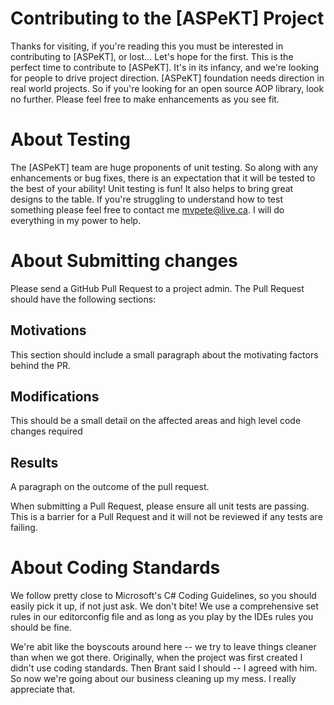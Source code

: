 # Contributing to the [ASPeKT] Project

Thanks for visiting, if you're reading this you must be interested in contributing to [ASPeKT], or lost... Let's hope for the first. This is the perfect time to contribute to [ASPeKT]. It's in its infancy, and we're looking for people to drive project direction. [ASPeKT] foundation 
needs direction in real world projects. So if you're looking for an open source AOP library, look no further. Please feel free to make enhancements
as you see fit.

# About Testing

The [ASPeKT] team are huge proponents of unit testing. So along with any enhancements or bug fixes, there is an expectation that it will be tested
to the best of your ability! Unit testing is fun! It also helps to bring great designs to the table. If you're struggling to understand how to test something
please feel free to contact me mvpete@live.ca. I will do everything in my power to help.

# About Submitting changes
Please send a GitHub Pull Request to a project admin. The Pull Request should have the following sections:

## Motivations 
This section should include a small paragraph about the motivating factors behind the PR.

## Modifications 
This should be a small detail on the affected areas and high level code changes required

## Results 
A paragraph on the outcome of the pull request.

When submitting a Pull Request, please ensure all unit tests are passing. This is a barrier for a Pull Request and it will not be reviewed
if any tests are failing.



# About Coding Standards
We follow pretty close to Microsoft's C# Coding Guidelines, so you should easily pick it up, if not just ask. We don't bite! We use a comprehensive set rules in our editorconfig file
and as long as you play by the IDEs rules you should be fine. 

We're abit like the boyscouts around here -- we try to leave things cleaner than when we got there. Originally, when the project was first created
I didn't use coding standards. Then Brant said I should -- I agreed with him. So now we're going about our business cleaning up my mess. I really appreciate that.


